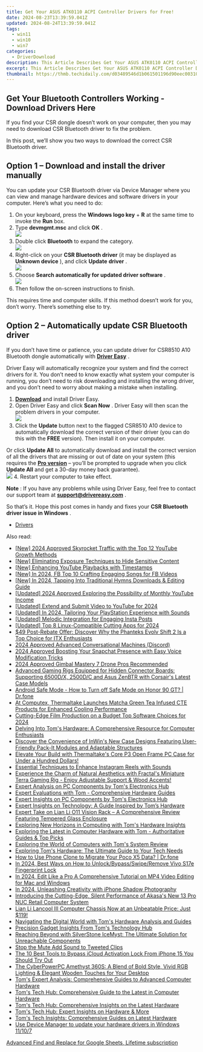 ```yaml
---
title: Get Your ASUS ATK0110 ACPI Controller Drivers for Free!
date: 2024-08-23T13:39:59.041Z
updated: 2024-08-24T13:39:59.041Z
tags:
  - win11
  - win10
  - win7
categories:
  - DriverDownload
description: This Article Describes Get Your ASUS ATK0110 ACPI Controller Drivers for Free!
excerpt: This Article Describes Get Your ASUS ATK0110 ACPI Controller Drivers for Free!
thumbnail: https://thmb.techidaily.com/d03489546d1b061501196d90eec003105f028cda35360df03f790bed178f4837.jpg
---
```


## Get Your Bluetooth Controllers Working - Download Drivers Here

If you find your CSR dongle doesn’t work on your computer, then you may need to download CSR Bluetooth driver to fix the problem.

 In this post, we’ll show you two ways to download the correct CSR Bluetooth driver.

## **Option 1 –** **Download and install the driver manually**

 You can update your CSR Bluetooth driver via Device Manager where you can view and manage hardware devices and software drivers in your computer. Here’s what you need to do:

1. On your keyboard, press the **Windows logo key** \+ **R** at the same time to invoke the **Run** box.
2. Type **devmgmt.msc** and click **OK** .  
![](https://images.drivereasy.com/wp-content/uploads/2019/07/device-manager-2.jpg)
3. Double click **Bluetooth** to expand the category.  
![](https://images.drivereasy.com/wp-content/uploads/2018/11/img_5be13adaeb501.jpg)
4. Right-click on your **CSR Bluetooth driver** (it may be displayed as **Unknown device** ), and click **Update** **driver** .  
![](https://images.drivereasy.com/wp-content/uploads/2018/11/img_5be13c8c01780.jpg)
5. Choose **Search automatically for updated driver software** .  
![](https://images.drivereasy.com/wp-content/uploads/2018/11/img_5be13cd36976a.jpg)
6. Then follow the on-screen instructions to finish.

 This requires time and computer skills. If this method doesn’t work for you, don’t worry. There’s something else to try.

## **Option 2 – Automatically update CSR Bluetooth driver**

 If you don’t have time or patience, you can update driver for CSR8510 A10 Bluetooth dongle automatically with **[Driver Easy](https://tools.techidaily.com/drivereasy/download/)**  .

 Driver Easy will automatically recognize your system and find the correct drivers for it. You don’t need to know exactly what system your computer is running, you don’t need to risk downloading and installing the wrong driver, and you don’t need to worry about making a mistake when installing.

1. **[Download](https://tools.techidaily.com/drivereasy/download/)** [](https://tools.techidaily.com/drivereasy/download/) and install Driver Easy.
2. Open Driver Easy and click **Scan Now** . Driver Easy will then scan the problem drivers in your computer.  
![](https://images.drivereasy.com/wp-content/uploads/2019/09/11.jpg)
3. Click the **Update** button next to the flagged CSR8510 A10 device to automatically download the correct version of their driver (you can do this with the **FREE** version). Then install it on your computer.  

 Or click **Update All** to automatically download and install the correct version of all the drivers that are missing or out of date on your system (this requires the **[Pro version](https://tools.techidaily.com/drivereasy/download/)**  – you’ll be prompted to upgrade when you click **Update All** and get a 30-day money back guarantee).  
![](https://images.drivereasy.com/wp-content/uploads/2019/09/csr.jpg)
4. Restart your computer to take effect.

**Note** : If you have any problems while using Driver Easy, feel free to contact our support team at [**support@drivereasy.com**](https://tools.techidaily.com/drivereasy/download/) .

 So that’s it. Hope this post comes in handy and fixes your **CSR Bluetooth driver issue in Windows** .

* [Drivers](https://tools.techidaily.com/drivereasy/download/)

<ins class="adsbygoogle"
     style="display:block"
     data-ad-format="autorelaxed"
     data-ad-client="ca-pub-7571918770474297"
     data-ad-slot="1223367746"></ins>



<ins class="adsbygoogle"
     style="display:block"
     data-ad-client="ca-pub-7571918770474297"
     data-ad-slot="8358498916"
     data-ad-format="auto"
     data-full-width-responsive="true"></ins>

<span class="atpl-alsoreadstyle">Also read:</span>
<div><ul>
<li><a href="https://youtube-data.techidaily.com/024-approved-skyrocket-traffic-with-the-top-12-youtube-growth-methods/"><u>[New] 2024 Approved  Skyrocket Traffic with the Top 12 YouTube Growth Methods</u></a></li>
<li><a href="https://screen-video-capture.techidaily.com/new-eliminating-exposure-techniques-to-hide-sensitive-content/"><u>[New] Eliminating Exposure  Techniques to Hide Sensitive Content</u></a></li>
<li><a href="https://fox-helps.techidaily.com/new-enhancing-youtube-playbacks-with-timestamps/"><u>[New] Enhancing YouTube Playbacks with Timestamps</u></a></li>
<li><a href="https://facebook-video-recording.techidaily.com/new-in-2024-fb-top-10-crafting-engaging-songs-for-fb-videos/"><u>[New] In 2024, FB Top 10  Crafting Engaging Songs for FB Videos</u></a></li>
<li><a href="https://vp-tips.techidaily.com/new-in-2024-tapping-into-traditional-hymns-downloads-and-editing-guide/"><u>[New] In 2024, Tapping Into Traditional Hymns  Downloads & Editing Guide</u></a></li>
<li><a href="https://facebook-record-videos.techidaily.com/updated-2024-approved-exploring-the-possibility-of-monthly-youtube-income/"><u>[Updated] 2024 Approved  Exploring the Possibility of Monthly YouTube Income</u></a></li>
<li><a href="https://facebook-video-footage.techidaily.com/updated-extend-and-submit-video-to-youtube-for-2024/"><u>[Updated] Extend and Submit Video to YouTube for 2024</u></a></li>
<li><a href="https://fox-http.techidaily.com/updated-in-2024-tailoring-your-playstation-experience-with-sounds/"><u>[Updated] In 2024, Tailoring Your PlayStation Experience with Sounds</u></a></li>
<li><a href="https://extra-support.techidaily.com/updated-melodic-integration-for-engaging-insta-posts/"><u>[Updated] Melodic Integration for Engaging Insta Posts</u></a></li>
<li><a href="https://youtube-blog.techidaily.com/ed-top-8-linux-compatible-cutting-apps-for-2024/"><u>[Updated] Top 8 Linux-Compatible Cutting Apps for 2024</u></a></li>
<li><a href="https://hardware-updates.techidaily.com/1723964478343-49-post-rebate-offer-discover-why-the-phanteks-evolv-shift-2-is-a-top-choice-for-itx-enthusiasts/"><u>$49 Post-Rebate Offer: Discover Why the Phanteks Evolv Shift 2 Is a Top Choice for ITX Enthusiasts</u></a></li>
<li><a href="https://discord-videos.techidaily.com/2024-approved-advanced-conversational-machines-discord/"><u>2024 Approved  Advanced Conversational Machines (Discord)</u></a></li>
<li><a href="https://snapchat-videos.techidaily.com/2024-approved-boosting-your-snapchat-presence-with-easy-voice-modification-tricks/"><u>2024 Approved  Boosting Your Snapchat Presence with Easy Voice Modification Tricks</u></a></li>
<li><a href="https://some-techniques.techidaily.com/2024-approved-gimbal-mastery-7-drone-pros-recommended/"><u>2024 Approved  Gimbal Mastery  7 Drone Pros Recommended</u></a></li>
<li><a href="https://hardware-updates.techidaily.com/advanced-gaming-rigs-equipped-for-hidden-connector-boards-supporting-6500dx-2500dc-and-asus-zenbtr-with-corsairs-latest-case-models/"><u>Advanced Gaming Rigs Equipped for Hidden Connector Boards: Supporting 6500D/X, 2500D/C and Asus ZenBTR with Corsair's Latest Case Models</u></a></li>
<li><a href="https://howto.techidaily.com/android-safe-mode-how-to-turn-off-safe-mode-on-honor-90-gt-drfone-by-drfone-fix-android-problems-fix-android-problems/"><u>Android Safe Mode - How to Turn off Safe Mode on Honor 90 GT? | Dr.fone</u></a></li>
<li><a href="https://hardware-updates.techidaily.com/at-computex-thermaltake-launches-matcha-green-tea-infused-cte-products-for-enhanced-cooling-performance/"><u>At Computex, Thermaltake Launches Matcha Green Tea Infused CTE Products for Enhanced Cooling Performance</u></a></li>
<li><a href="https://ai-vdieo-software.techidaily.com/cutting-edge-film-production-on-a-budget-top-software-choices-for-2024/"><u>Cutting-Edge Film Production on a Budget Top Software Choices for 2024</u></a></li>
<li><a href="https://hardware-updates.techidaily.com/delving-into-toms-hardware-a-comprehensive-resource-for-computer-enthusiasts/"><u>Delving Into Tom's Hardware: A Comprehensive Resource for Computer Enthusiasts</u></a></li>
<li><a href="https://hardware-updates.techidaily.com/discover-the-convenience-of-inwins-new-case-designs-featuring-user-friendly-pack-it-modules-and-adaptable-structures/"><u>Discover the Convenience of InWin's New Case Designs Featuring User-Friendly Pack-It Modules and Adaptable Structures</u></a></li>
<li><a href="https://hardware-updates.techidaily.com/1723964479059-elevate-your-build-with-thermaltakes-core-p3-open-frame-pc-case-for-under-a-hundred-dollars/"><u>Elevate Your Build with Thermaltake's Core P3 Open Frame PC Case for Under a Hundred Dollars!</u></a></li>
<li><a href="https://extra-tips.techidaily.com/essential-techniques-to-enhance-instagram-reels-with-sounds/"><u>Essential Techniques to Enhance Instagram Reels with Sounds</u></a></li>
<li><a href="https://hardware-updates.techidaily.com/experience-the-charm-of-natural-aesthetics-with-fractals-miniature-terra-gaming-rig-enjoy-adjustable-support-and-wood-accents/"><u>Experience the Charm of Natural Aesthetics with Fractal's Miniature Terra Gaming Rig - Enjoy Adjustable Support & Wood Accents!</u></a></li>
<li><a href="https://hardware-updates.techidaily.com/expert-analysis-on-pc-components-by-toms-electronics-hub/"><u>Expert Analysis on PC Components by Tom's Electronics Hub</u></a></li>
<li><a href="https://hardware-updates.techidaily.com/expert-evaluations-with-tom-comprehensive-hardware-guides/"><u>Expert Evaluations with Tom - Comprehensive Hardware Guides</u></a></li>
<li><a href="https://hardware-updates.techidaily.com/expert-insights-on-pc-components-by-toms-electronics-hub/"><u>Expert Insights on PC Components by Tom's Electronics Hub</u></a></li>
<li><a href="https://hardware-updates.techidaily.com/expert-insights-on-technology-a-guide-inspired-by-toms-hardware/"><u>Expert Insights on Technology: A Guide Inspired by Tom’s Hardware</u></a></li>
<li><a href="https://hardware-updates.techidaily.com/expert-take-on-lian-li-o11-vision-rack-a-comprehensive-review-featuring-tempered-glass-enclosure/"><u>Expert Take on Lian Li O11 Vision Rack – A Comprehensive Review Featuring Tempered Glass Enclosure</u></a></li>
<li><a href="https://hardware-updates.techidaily.com/exploring-new-horizons-in-computing-with-toms-hardware-insights/"><u>Exploring New Horizons in Computing with Tom's Hardware Insights</u></a></li>
<li><a href="https://hardware-updates.techidaily.com/exploring-the-latest-in-computer-hardware-with-tom-authoritative-guides-and-top-picks/"><u>Exploring the Latest in Computer Hardware with Tom - Authoritative Guides & Top Picks</u></a></li>
<li><a href="https://hardware-updates.techidaily.com/exploring-the-world-of-computers-with-toms-system-review/"><u>Exploring the World of Computers with Tom's System Review</u></a></li>
<li><a href="https://hardware-updates.techidaily.com/exploring-toms-hardware-the-ultimate-guide-to-your-tech-needs/"><u>Exploring Tom's Hardware: The Ultimate Guide to Your Tech Needs</u></a></li>
<li><a href="https://android-transfer.techidaily.com/how-to-use-phone-clone-to-migrate-your-poco-x5-data-drfone-by-drfone-transfer-from-android-transfer-from-android/"><u>How to Use Phone Clone to Migrate Your Poco X5 Data? | Dr.fone</u></a></li>
<li><a href="https://android-unlock.techidaily.com/in-2024-best-ways-on-how-to-unlockbypassswiperemove-vivo-s17e-fingerprint-lock-by-drfone-android/"><u>In 2024, Best Ways on How to Unlock/Bypass/Swipe/Remove Vivo S17e Fingerprint Lock</u></a></li>
<li><a href="https://ai-vdieo-software.techidaily.com/in-2024-edit-like-a-pro-a-comprehensive-tutorial-on-mp4-video-editing-for-mac-and-windows/"><u>In 2024, Edit Like a Pro A Comprehensive Tutorial on MP4 Video Editing for Mac and Windows</u></a></li>
<li><a href="https://some-approaches.techidaily.com/in-2024-unleashing-creativity-with-iphone-shadow-photography/"><u>In 2024, Unleashing Creativity with iPhone Shadow Photography</u></a></li>
<li><a href="https://hardware-updates.techidaily.com/introducing-the-cutting-edge-silent-performance-of-akasas-new-13-pro-nuc-retail-computer-system/"><u>Introducing the Cutting-Edge, Silent Performance of Akasa's New 13 Pro NUC Retail Computer System</u></a></li>
<li><a href="https://hardware-updates.techidaily.com/1723964479036-lian-li-lancool-iii-computer-chassis-now-at-an-unbeatable-price-just-119/"><u>Lian Li Lancool III Computer Chassis Now at an Unbeatable Price: Just $119!</u></a></li>
<li><a href="https://hardware-updates.techidaily.com/navigating-the-digital-world-with-toms-hardware-analysis-and-guides/"><u>Navigating the Digital World with Tom's Hardware Analysis and Guides</u></a></li>
<li><a href="https://hardware-updates.techidaily.com/precision-gadget-insights-from-toms-technology-hub/"><u>Precision Gadget Insights From Tom's Technology Hub</u></a></li>
<li><a href="https://hardware-updates.techidaily.com/reaching-beyond-with-silverstone-icemyst-the-ultimate-solution-for-unreachable-components/"><u>Reaching Beyond with SilverStone IceMyst: The Ultimate Solution for Unreachable Components</u></a></li>
<li><a href="https://twitter-videos.techidaily.com/stop-the-mute-add-sound-to-tweeted-clips/"><u>Stop the Mute  Add Sound to Tweeted Clips</u></a></li>
<li><a href="https://activate-lock.techidaily.com/the-10-best-tools-to-bypass-icloud-activation-lock-from-iphone-15-you-should-try-out-by-drfone-ios/"><u>The 10 Best Tools to Bypass iCloud Activation Lock From iPhone 15 You Should Try Out</u></a></li>
<li><a href="https://hardware-updates.techidaily.com/the-cyberpowerpc-amethyst-360s-a-blend-of-bold-style-vivid-rgb-lighting-and-elegant-wooden-touches-for-your-desktop/"><u>The CyberPowerPC Amethyst 360S: A Blend of Bold Style, Vivid RGB Lighting & Elegant Wooden Touches for Your Desktop</u></a></li>
<li><a href="https://hardware-updates.techidaily.com/toms-expert-analysis-comprehensive-guides-to-advanced-computer-hardware/"><u>Tom's Expert Analysis: Comprehensive Guides to Advanced Computer Hardware</u></a></li>
<li><a href="https://hardware-updates.techidaily.com/toms-tech-hub-comprehensive-guide-to-the-latest-in-computer-hardware/"><u>Tom's Tech Hub: Comprehensive Guide to the Latest in Computer Hardware</u></a></li>
<li><a href="https://hardware-updates.techidaily.com/toms-tech-hub-comprehensive-insights-on-the-latest-hardware/"><u>Tom's Tech Hub: Comprehensive Insights on the Latest Hardware</u></a></li>
<li><a href="https://hardware-updates.techidaily.com/toms-tech-hub-expert-insights-on-hardware-and-more/"><u>Tom's Tech Hub: Expert Insights on Hardware & More</u></a></li>
<li><a href="https://hardware-updates.techidaily.com/toms-tech-insights-comprehensive-guides-on-latest-hardware/"><u>Tom's Tech Insights: Comprehensive Guides on Latest Hardware</u></a></li>
<li><a href="https://techidaily.com/use-device-manager-to-update-your-hardware-drivers-in-windows-11107-by-drivereasy-guide/"><u>Use Device Manager to update your hardware drivers in Windows 11/10/7</u></a></li>
</ul></div>

<!-- affiliate ads begin -->
<a href="https://secure.2checkout.com/order/checkout.php?PRODS=4729642&QTY=1&AFFILIATE=108875&CART=1">Advanced Find and Replace for Google Sheets, Lifetime subscription</a>
<!-- affiliate ads end -->